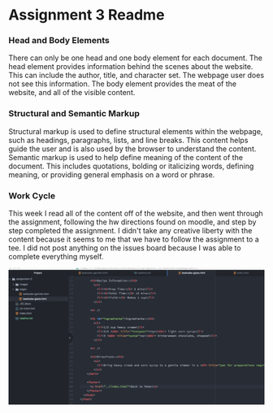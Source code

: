# Assignment 3 Readme

### Head and Body Elements
There can only be one head and one body element for each document. The head element provides information behind the scenes about the website. This can include the author, title, and character set. The webpage user does not see this information. The body element provides the meat of the website, and all of the visible content.

### Structural and Semantic Markup
Structural markup is used to define structural elements within the webpage, such as headings, paragraphs, lists, and line breaks. This content helps guide the user and is also used by the browser to understand the content. Semantic markup is used to help define meaning of the content of the document. This includes quotations, bolding or italicizing words, defining meaning, or providing general emphasis on a word or phrase.

### Work Cycle
This week I read all of the content off of the website, and then went through the assignment, following the hw directions found on moodle, and step by step completed the assignment. I didn't take any creative liberty with the content because it seems to me that we have to follow the assignment to a tee. I did not post anything on the issues board because I was able to complete everything myself.

![Screenshot](./images/screenshot.png)
